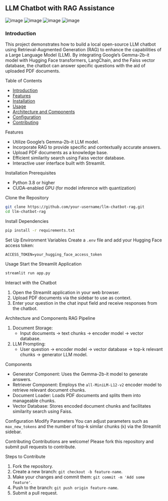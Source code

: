 ## LLM Chatbot with RAG Assistance
![image](https://github.com/ajayjdv/LLM-chatbot-RAG-assistance/assets/169338278/474d9a82-0e7c-4d72-a7a2-d91d79290763)
![image](https://github.com/ajayjdv/LLM-chatbot-RAG-assistance/assets/169338278/5be8e46c-4ce4-49ad-a2e6-b43b2da63966)
![image](https://github.com/ajayjdv/LLM-chatbot-RAG-assistance/assets/169338278/2f767116-c100-4e50-8f0c-c5232cabc6d4)
![image](https://github.com/ajayjdv/LLM-chatbot-RAG-assistance/assets/169338278/ff557e5a-449c-41d9-bd06-0da8f06c91cd)

### Introduction
This project demonstrates how to build a local open-source LLM chatbot using Retrieval-Augmented Generation (RAG) to enhance the capabilities of a Large Language Model (LLM). By integrating Google’s Gemma-2b-it model with Hugging Face transformers, LangChain, and the Faiss vector database, the chatbot can answer specific questions with the aid of uploaded PDF documents.

Table of Contents
- [Introduction](introduction)
- [Features](features)
- [Installation](installation)
- [Usage](usage)
- [Architecture and Components](architecture-and-components)
- [Configuration](configuration)
- [Contributing](contributing)

Features
- Utilize Google’s Gemma-2b-it LLM model.
- Incorporate RAG to provide specific and contextually accurate answers.
- Upload PDF documents as a knowledge base.
- Efficient similarity search using Faiss vector database.
- Interactive user interface built with Streamlit.

Installation
Prerequisites
- Python 3.8 or higher
- CUDA-enabled GPU (for model inference with quantization)

Clone the Repository
```bash
git clone https://github.com/your-username/llm-chatbot-rag.git
cd llm-chatbot-rag
```

Install Dependencies
```bash
pip install -r requirements.txt
```

Set Up Environment Variables
Create a `.env` file and add your Hugging Face access token:
```env
ACCESS_TOKEN=your_hugging_face_access_token
```

Usage
Start the Streamlit Application
```bash
streamlit run app.py
```

Interact with the Chatbot
1. Open the Streamlit application in your web browser.
2. Upload PDF documents via the sidebar to use as context.
3. Enter your question in the chat input field and receive responses from the chatbot.

Architecture and Components
RAG Pipeline
1. Document Storage:
   - Input documents -> text chunks -> encoder model -> vector database.
2. LLM Prompting:
   - User question -> encoder model -> vector database -> top-k relevant chunks -> generator LLM model.

Components
- Generator Component: Uses the Gemma-2b-it model to generate answers.
- Retriever Component: Employs the `all-MiniLM-L12-v2` encoder model to retrieve relevant document chunks.
- Document Loader: Loads PDF documents and splits them into manageable chunks.
- Vector Database: Stores encoded document chunks and facilitates similarity search using Faiss.

Configuration
Modify Parameters
You can adjust parameters such as `max_new_tokens` and the number of top-k similar chunks (`k`) via the Streamlit sidebar.

Contributing
Contributions are welcome! Please fork this repository and submit pull requests to contribute.

Steps to Contribute
1. Fork the repository.
2. Create a new branch: `git checkout -b feature-name`.
3. Make your changes and commit them: `git commit -m 'Add some feature'`.
4. Push to the branch: `git push origin feature-name`.
5. Submit a pull request.


